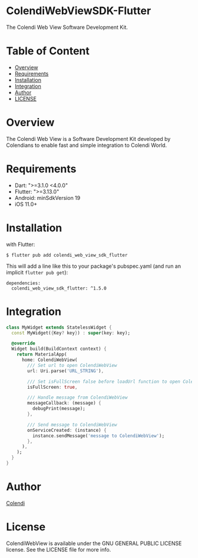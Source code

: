 # ColendiWebViewSDK-Flutter

The Colendi Web View Software Development Kit.

# Table of Content
- [Overview](#overview)
- [Requirements](#requirements)
- [Installation](#installation)
- [Integration](#integration)
- [Author](#author)
- [LICENSE](#license)

# Overview

The Colendi Web View is a Software Development Kit developed by Colendians to enable fast and simple integration to Colendi World.

# Requirements

- Dart: ">=3.1.0 <4.0.0"
- Flutter: ">=3.13.0"
- Android: minSdkVersion 19
- iOS 11.0+

# Installation

with Flutter: 

```
$ flutter pub add colendi_web_view_sdk_flutter
```

This will add a line like this to your package's pubspec.yaml (and run an implicit `flutter pub get`):

```
dependencies:
  colendi_web_view_sdk_flutter: ^1.5.0
```

# Integration

```dart
class MyWidget extends StatelessWidget {
  const MyWidget({Key? key}) : super(key: key);

  @override
  Widget build(BuildContext context) {
    return MaterialApp(
      home: ColendiWebView(
        /// Set url to open ColendiWebView
        url: Uri.parse('URL_STRING'),

        /// Set isFullScreen false before loadUrl function to open ColendiWebView fullscreen.
        isFullScreen: true,

        /// Handle message from ColendiWebView
        messageCallback: (message) {
          debugPrint(message);
        },

        /// Send message to ColendiWebView
        onServiceCreated: (instance) {
          instance.sendMessage('message to ColendiWebView');
        },
      ),
    );
  }
}

```

# Author

[Colendi](https://www.twitter.com/colendiapp)

# License

ColendiWebView is available under the GNU GENERAL PUBLIC LICENSE license. See the LICENSE file for more info.
